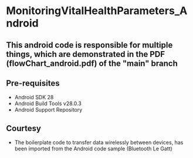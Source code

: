 
MonitoringVitalHealthParameters_Android
===================================

This android code is responsible for multiple things, which are
demonstrated in the PDF (flowChart_android.pdf) of the "main" branch
------------

Pre-requisites
--------------

- Android SDK 28
- Android Build Tools v28.0.3
- Android Support Repository


Courtesy
---------------
* The boilerplate code to transfer data wirelessly between devices, has been imported from the Android code sample (Bluetooth Le Gatt)
